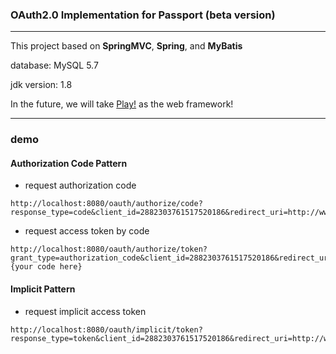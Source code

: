 ### OAuth2.0 Implementation for Passport (beta version)

---

This project based on __SpringMVC__, __Spring__, and __MyBatis__

database: MySQL 5.7

jdk version: 1.8

In the future, we will take [Play!](https://www.playframework.com/) as the web framework!

---

### demo

#### Authorization Code Pattern

- request authorization code

```
http://localhost:8080/oauth/authorize/code?response_type=code&client_id=2882303761517520186&redirect_uri=http://www.zhenchao.com&scope=1%204&state=emhlbmNoYW8gcGFzc3BvcnQgb2F1dGg=
```

- request access token by code

```
http://localhost:8080/oauth/authorize/token?grant_type=authorization_code&client_id=2882303761517520186&redirect_uri=http://www.zhenchao.com&code={your code here}
```

#### Implicit Pattern

- request implicit access token

```
http://localhost:8080/oauth/implicit/token?response_type=token&client_id=2882303761517520186&redirect_uri=http://www.zhenchao.com&scope=1%204&state=emhlbmNoYW8gcGFzc3BvcnQgb2F1dGg=
```